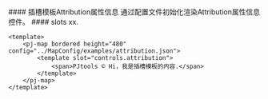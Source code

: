 <cn>
#### 插槽模板Attribution属性信息
通过配置文件初始化渲染Attribution属性信息控件。
</cn>

<us>
#### slots
xx.
</us>

```tpl
<template>
	<pj-map bordered height="480" config="../MapConfig/examples/attribution.json">
		<template slot="controls.attribution">
			<span>PJtools © Hi，我是插槽模板的内容.</span>
		</template>
	</pj-map>
</template>
```
